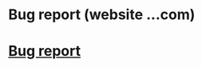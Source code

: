 <h1>Bug report (website ...com) <h1/>
  
<p><a href="https://lenochka28yan.atlassian.net/browse/FIRST-2">Bug report</p>
